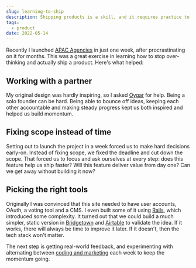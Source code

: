 ```yaml
---
slug: learning-to-ship
description: Shipping products is a skill, and it requires practice to master.
tags:
  - product
date: 2022-05-14
---
```


Recently I launched [APAC Agencies](https://www.apacagencies.com) in just one week, after procrastinating on it for months. This was a great exercise in learning how to stop over-thinking and actually ship a product. Here's what helped:

## Working with a partner

My original design was hardly inspiring, so I asked [Oygar](https://www.oygarerdal.com) for help. Being a solo founder can be hard. Being able to bounce off ideas, keeping each other accountable and making steady progress kept us both inspired and helped us build momentum.

## Fixing scope instead of time

Setting out to launch the project in a week forced us to make hard decisions early-on. Instead of fixing scope, we fixed the deadline and cut down the scope. That forced us to focus and ask ourselves at every step: does this feature help us ship faster? Will this feature deliver value from day one? Can we get away without building it now?

## Picking the right tools

Originally I was convinced that this site needed to have user accounts, OAuth, a voting tool and a CMS. I even built some of it using [Rails](https://rubyonrails.org/), which introduced some complexity. It turned out that we could build a much simpler, static version in [Bridgetown](https://www.bridgetownrb.com) and [Airtable](https://airtable.com) to validate the idea. If it works, there will always be time to improve it later. If it doesn't, then the tech stack won't matter.

The next step is getting real-world feedback, and experimenting with alternating between [coding and marketing](https://codingweekmarketingweek.com) each week to keep the momentum going.

